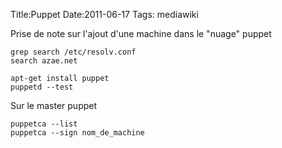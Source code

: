 Title:Puppet
Date:2011-06-17
Tags:  mediawiki

Prise de note sur l'ajout d'une machine dans le "nuage" puppet

`grep search /etc/resolv.conf `\
`search azae.net`

`apt-get install puppet`\
`puppetd --test`

Sur le master puppet

`puppetca --list`\
`puppetca --sign nom_de_machine`

